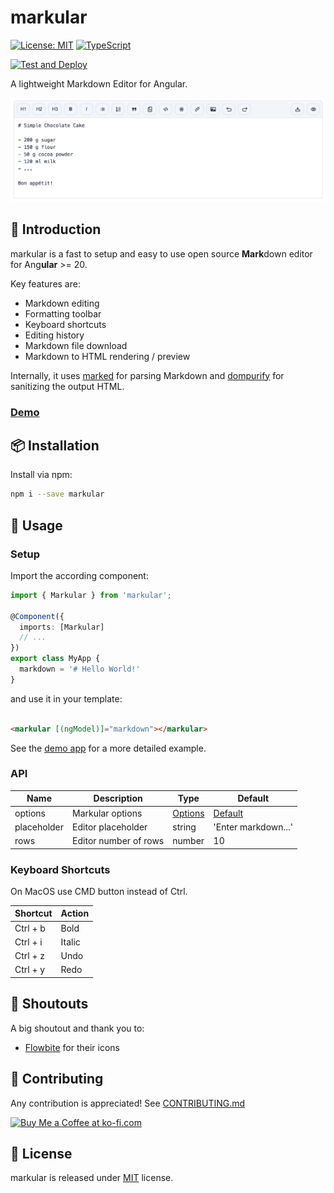 # markular

[![License: MIT](https://img.shields.io/badge/License-MIT-yellow.svg)](https://opensource.org/licenses/MIT)
[![TypeScript](https://img.shields.io/badge/%3C%2F%3E-TypeScript-%230074c1.svg)](http://www.typescriptlang.org/)

[![Test and Deploy](https://github.com/larswaechter/markular/actions/workflows/deploy.yml/badge.svg)](https://github.com/larswaechter/markular/actions)

A lightweight Markdown Editor for Angular.

![Preview](https://raw.githubusercontent.com/larswaechter/markular/main/screenshots/preview.png)

## 📍 Introduction

markular is a fast to setup and easy to use open source **Mark**down editor for Ang**ular** >= 20.

Key features are:

- Markdown editing
- Formatting toolbar
- Keyboard shortcuts
- Editing history
- Markdown file download
- Markdown to HTML rendering / preview

Internally, it uses [marked](https://www.npmjs.com/package/marked) for parsing Markdown and [dompurify](https://www.npmjs.com/package/dompurify) for sanitizing the output HTML.

### [Demo](https://larswaechter.github.io/markular/)

## 📦 Installation

Install via npm:

```bash
npm i --save markular
```

## 🔨 Usage

### Setup

Import the according component:

```ts
import { Markular } from 'markular';

@Component({
  imports: [Markular]
  // ...
})
export class MyApp {
  markdown = '# Hello World!'
}
```

and use it in your template:

```html

<markular [(ngModel)]="markdown"></markular>
```

See the [demo app](https://github.com/larswaechter/markular/tree/main/projects/demo/src/app) for a more detailed example.

### API

| Name        | Description           | Type                                                                                                      | Default                                                                                                       |
|-------------|-----------------------|-----------------------------------------------------------------------------------------------------------|---------------------------------------------------------------------------------------------------------------|
| options     | Markular options      | [Options](https://github.com/larswaechter/markular/blob/main/projects/markular/src/lib/models/options.ts) | [Default](https://github.com/larswaechter/markular/blob/main/projects/markular/src/lib/models/options.ts#L28) |
| placeholder | Editor placeholder    | string                                                                                                    | 'Enter markdown...'                                                                                           |
| rows        | Editor number of rows | number                                                                                                    | 10                                                                                                            |

### Keyboard Shortcuts

On MacOS use CMD button instead of Ctrl.

| Shortcut | Action |
|----------|--------|
| Ctrl + b | Bold   |
| Ctrl + i | Italic |
| Ctrl + z | Undo   |
| Ctrl + y | Redo   |

## 👋 Shoutouts

A big shoutout and thank you to:

- [Flowbite](https://flowbite.com/icons/) for their icons

## 🧩 Contributing

Any contribution is appreciated! See [CONTRIBUTING.md](https://github.com/larswaechter/markular/blob/master/CONTRIBUTING.md)

<a href='https://ko-fi.com/larswaechter' target='_blank'><img height='36' style='border:0px;height:36px;' src='https://storage.ko-fi.com/cdn/kofi3.png?v=6' border='0' alt='Buy Me a Coffee at ko-fi.com' /></a>

## 🔑 License

markular is released under [MIT](https://github.com/larswaechter/markular/blob/master/LICENSE) license.
